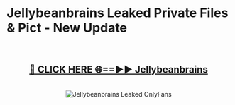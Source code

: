 # Jellybeanbrains Leaked Private Files & Pict - New Update
<br>
<div align="center">
<h2><a href="https://mediafilles.blogspot.com/?title=Jellybeanbrains" rel="nofollow">🔴 CLICK HERE 🌐==►► Jellybeanbrains</a></h2>
<br>
<a href="https://mediafilles.blogspot.com/?title=Jellybeanbrains" rel="nofollow" data-target="animated-image.originalLink"><img src="https://i.ibb.co.com/WyWwxjT/player-gif2.gif" alt="Jellybeanbrains Leaked OnlyFans" style="max-width: 100%; display: inline-block;" data-target="animated-image.originalImage"></a>
</div>
<br>